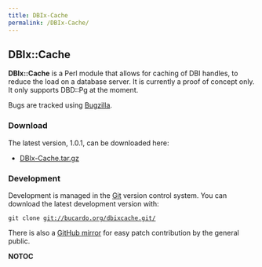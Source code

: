 ```yaml
---
title: DBIx-Cache
permalink: /DBIx-Cache/
---
```


DBIx::Cache
-----------

**DBIx::Cache** is a Perl module that allows for caching of DBI handles, to reduce the load on a database server. It is currently a proof of concept only. It only supports DBD::Pg at the moment.

Bugs are tracked using [Bugzilla](http://bucardo.org/bugzilla/).

### Download

The latest version, 1.0.1, can be downloaded here:

-   [DBIx-Cache.tar.gz](http://bucardo.org/downloads/DBIx-Cache-1.0.1.tar.gz)

### Development

Development is managed in the [Git](http://git-scm.com/) version control system. You can download the latest development version with:

`git clone `[`git://bucardo.org/dbixcache.git/`](git://bucardo.org/dbixcache.git/)

There is also a [GitHub mirror](http://github.com/bucardo/dbixcache) for easy patch contribution by the general public.

__NOTOC__
